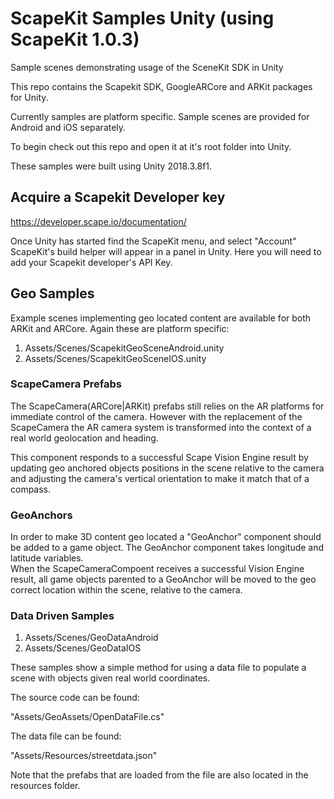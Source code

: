 # ScapeKit Samples Unity (using ScapeKit 1.0.3)

Sample scenes demonstrating usage of the SceneKit SDK in Unity

This repo contains the Scapekit SDK, GoogleARCore and ARKit packages for Unity.

Currently samples are platform specific. Sample scenes are provided for Android and iOS separately.

To begin check out this repo and open it at it's root folder into Unity.

These samples were built using Unity 2018.3.8f1.


## Acquire a Scapekit Developer key

https://developer.scape.io/documentation/ 

Once Unity has started find the ScapeKit menu, and select "Account"
ScapeKit's build helper will appear in a panel in Unity. Here you will need to add your Scapekit developer's API Key.

## Geo Samples

Example scenes implementing geo located content are available for both ARKit and ARCore. Again these are platform specific:

1. Assets/Scenes/ScapekitGeoSceneAndroid.unity
2. Assets/Scenes/ScapekitGeoSceneIOS.unity

### ScapeCamera Prefabs

The ScapeCamera(ARCore|ARKit) prefabs still relies on the AR platforms for immediate control of the camera.
However with the replacement of the ScapeCamera the AR camera system is transformed into the context of a real world geolocation and heading.

This component responds to a successful Scape Vision Engine result by updating geo anchored objects positions in the scene relative to the camera and adjusting the camera's vertical orientation to make it match that of a compass.  

### GeoAnchors

In order to make 3D content geo located a "GeoAnchor" component should be added to a game object. The GeoAnchor component takes longitude and latitude variables.  
When the ScapeCameraCompoent receives a successful Vision Engine result, all game objects parented to a GeoAnchor will be moved to the geo correct location within the scene, relative to the camera.

### Data Driven Samples

1. Assets/Scenes/GeoDataAndroid
2. Assets/Scenes/GeoDataIOS

These samples show a simple method for using a data file to populate a scene with objects given real world coordinates.

The source code can be found:

"Assets/GeoAssets/OpenDataFile.cs"

The data file can be found:

"Assets/Resources/streetdata.json"

Note that the prefabs that are loaded from the file are also located in the resources folder.

